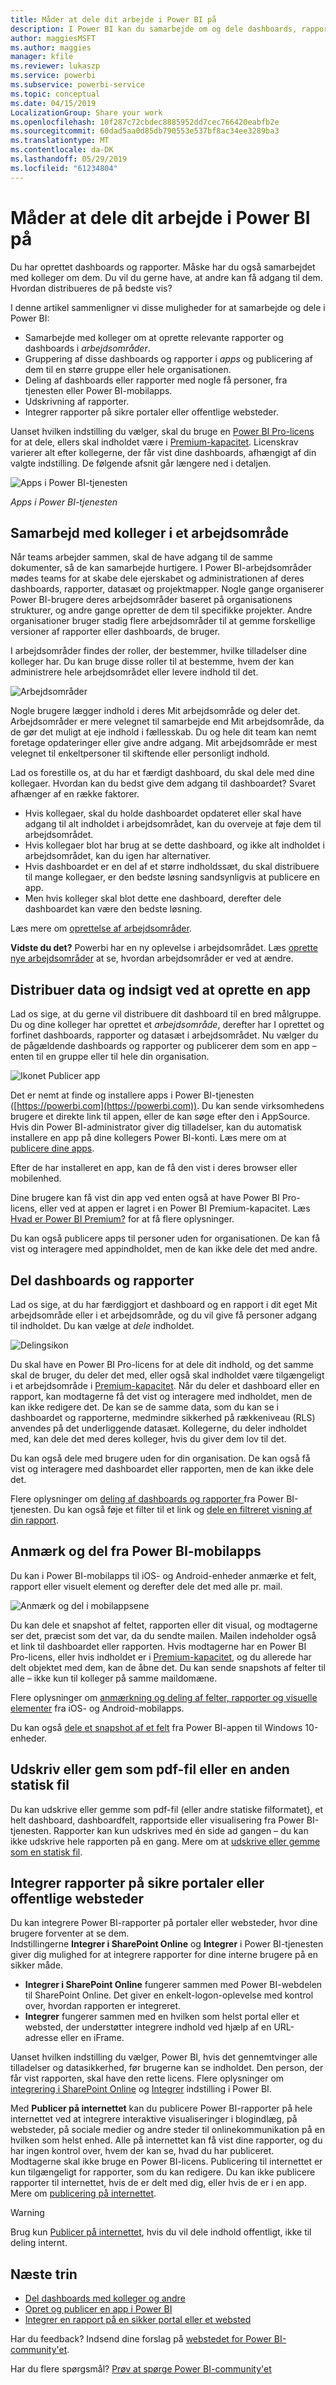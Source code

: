 ```yaml
---
title: Måder at dele dit arbejde i Power BI på
description: I Power BI kan du samarbejde om og dele dashboards, rapporter, felter og apps på forskellige måder. Hver har særskilte fordele.
author: maggiesMSFT
ms.author: maggies
manager: kfile
ms.reviewer: lukaszp
ms.service: powerbi
ms.subservice: powerbi-service
ms.topic: conceptual
ms.date: 04/15/2019
LocalizationGroup: Share your work
ms.openlocfilehash: 10f287c72cbdec8885952dd7cec766420eabfb2e
ms.sourcegitcommit: 60dad5aa0d85db790553e537bf8ac34ee3289ba3
ms.translationtype: MT
ms.contentlocale: da-DK
ms.lasthandoff: 05/29/2019
ms.locfileid: "61234804"
---
```

# <a name="ways-to-share-your-work-in-power-bi"></a>Måder at dele dit arbejde i Power BI på

Du har oprettet dashboards og rapporter. Måske har du også samarbejdet med kolleger om dem. Du vil du gerne have, at andre kan få adgang til dem. Hvordan distribueres de på bedste vis?

I denne artikel sammenligner vi disse muligheder for at samarbejde og dele i Power BI:

* Samarbejde med kolleger om at oprette relevante rapporter og dashboards i *arbejdsområder*.
* Gruppering af disse dashboards og rapporter i *apps* og publicering af dem til en større gruppe eller hele organisationen.
* Deling af dashboards eller rapporter med nogle få personer, fra tjenesten eller Power BI-mobilapps.
* Udskrivning af rapporter.
* Integrer rapporter på sikre portaler eller offentlige websteder.

Uanset hvilken indstilling du vælger, skal du bruge en [Power BI Pro-licens](service-features-license-type.md) for at dele, ellers skal indholdet være i [Premium-kapacitet](service-premium-what-is.md). Licenskrav varierer alt efter kollegerne, der får vist dine dashboards, afhængigt af din valgte indstilling. De følgende afsnit går længere ned i detaljen. 

![Apps i Power BI-tjenesten](media/service-how-to-collaborate-distribute-dashboards-reports/power-bi-apps-home-blog.png)

*Apps i Power BI-tjenesten*

## <a name="collaborate-with-coworkers-in-a-workspace"></a>Samarbejd med kolleger i et arbejdsområde

Når teams arbejder sammen, skal de have adgang til de samme dokumenter, så de kan samarbejde hurtigere. I Power BI-arbejdsområder mødes teams for at skabe dele ejerskabet og administrationen af deres dashboards, rapporter, datasæt og projektmapper. Nogle gange organiserer Power BI-brugere deres arbejdsområder baseret på organisationens strukturer, og andre gange opretter de dem til specifikke projekter. Andre organisationer bruger stadig flere arbejdsområder til at gemme forskellige versioner af rapporter eller dashboards, de bruger. 

I arbejdsområder findes der roller, der bestemmer, hvilke tilladelser dine kolleger har. Du kan bruge disse roller til at bestemme, hvem der kan administrere hele arbejdsområdet eller levere indhold til det.

![Arbejdsområder](media/service-how-to-collaborate-distribute-dashboards-reports/power-bi-apps-workspaces.png)

Nogle brugere lægger indhold i deres Mit arbejdsområde og deler det. Arbejdsområder er mere velegnet til samarbejde end Mit arbejdsområde, da de gør det muligt at eje indhold i fællesskab. Du og hele dit team kan nemt foretage opdateringer eller give andre adgang. Mit arbejdsområde er mest velegnet til enkeltpersoner til skiftende eller personligt indhold.

Lad os forestille os, at du har et færdigt dashboard, du skal dele med dine kollegaer. Hvordan kan du bedst give dem adgang til dashboardet? Svaret afhænger af en række faktorer. 

- Hvis kollegaer, skal du holde dashboardet opdateret eller skal have adgang til alt indholdet i arbejdsområdet, kan du overveje at føje dem til arbejdsområdet. 
- Hvis kollegaer blot har brug at se dette dashboard, og ikke alt indholdet i arbejdsområdet, kan du igen har alternativer. 
- Hvis dashboardet er en del af et større indholdssæt, du skal distribuere til mange kollegaer, er den bedste løsning sandsynligvis at publicere en app. 
- Men hvis kolleger skal blot dette ene dashboard, derefter dele dashboardet kan være den bedste løsning.

Læs mere om [oprettelse af arbejdsområder](service-create-workspaces.md).

**Vidste du det?** Powerbi har en ny oplevelse i arbejdsområdet. Læs [oprette nye arbejdsområder](service-create-the-new-workspaces.md) at se, hvordan arbejdsområder er ved at ændre. 

## <a name="distribute-data-and-insights-by-creating-an-app"></a>Distribuer data og indsigt ved at oprette en app

Lad os sige, at du gerne vil distribuere dit dashboard til en bred målgruppe. Du og dine kolleger har oprettet et *arbejdsområde*, derefter har I oprettet og forfinet dashboards, rapporter og datasæt i arbejdsområdet. Nu vælger du de pågældende dashboards og rapporter og publicerer dem som en app – enten til en gruppe eller til hele din organisation.

![Ikonet Publicer app](media/service-how-to-collaborate-distribute-dashboards-reports/power-bi-app-publish-600.png)

Det er nemt at finde og installere apps i Power BI-tjenesten ([https://powerbi.com](https://powerbi.com)). Du kan sende virksomhedens brugere et direkte link til appen, eller de kan søge efter den i AppSource. Hvis din Power BI-administrator giver dig tilladelser, kan du automatisk installere en app på dine kollegers Power BI-konti. Læs mere om at [publicere dine apps](service-create-distribute-apps.md).

Efter de har installeret en app, kan de få den vist i deres browser eller mobilenhed.

Dine brugere kan få vist din app ved enten også at have Power BI Pro-licens, eller ved at appen er lagret i en Power BI Premium-kapacitet. Læs [Hvad er Power BI Premium?](service-premium-what-is.md) for at få flere oplysninger.

Du kan også publicere apps til personer uden for organisationen. De kan få vist og interagere med appindholdet, men de kan ikke dele det med andre.

## <a name="share-dashboards-and-reports"></a>Del dashboards og rapporter

Lad os sige, at du har færdiggjort et dashboard og en rapport i dit eget Mit arbejdsområde eller i et arbejdsområde, og du vil give få personer adgang til indholdet. Du kan vælge at *dele* indholdet. 

![Delingsikon](media/service-how-to-collaborate-distribute-dashboards-reports/power-bi-share-in-situ.png)

Du skal have en Power BI Pro-licens for at dele dit indhold, og det samme skal de bruger, du deler det med, eller også skal indholdet være tilgængeligt i et arbejdsområde i [Premium-kapacitet](service-premium-what-is.md). Når du deler et dashboard eller en rapport, kan modtagerne få det vist og interagere med indholdet, men de kan ikke redigere det. De kan se de samme data, som du kan se i dashboardet og rapporterne, medmindre sikkerhed på rækkeniveau (RLS) anvendes på det underliggende datasæt. Kollegerne, du deler indholdet med, kan dele det med deres kolleger, hvis du giver dem lov til det. 

Du kan også dele med brugere uden for din organisation. De kan også få vist og interagere med dashboardet eller rapporten, men de kan ikke dele det. 

Flere oplysninger om [deling af dashboards og rapporter ](service-share-dashboards.md) fra Power BI-tjenesten. Du kan også føje et filter til et link og [dele en filtreret visning af din rapport](service-share-reports.md).

## <a name="annotate-and-share-from-the-power-bi-mobile-apps"></a>Anmærk og del fra Power BI-mobilapps

Du kan i Power BI-mobilapps til iOS- og Android-enheder anmærke et felt, rapport eller visuelt element og derefter dele det med alle pr. mail.

![Anmærk og del i mobilappsene](media/service-how-to-collaborate-distribute-dashboards-reports/power-bi-iphone-annotate.png)

Du kan dele et snapshot af feltet, rapporten eller dit visual, og modtagerne ser det, præcist som det var, da du sendte mailen. Mailen indeholder også et link til dashboardet eller rapporten. Hvis modtagerne har en Power BI Pro-licens, eller hvis indholdet er i [Premium-kapacitet](service-premium-what-is.md), og du allerede har delt objektet med dem, kan de åbne det. Du kan sende snapshots af felter til alle – ikke kun til kolleger på samme maildomæne.

Flere oplysninger om [anmærkning og deling af felter, rapporter og visuelle elementer](consumer/mobile/mobile-annotate-and-share-a-tile-from-the-mobile-apps.md) fra iOS- og Android-mobilapps.

Du kan også [dele et snapshot af et felt](consumer/mobile/mobile-windows-10-phone-app-get-started.md) fra Power BI-appen til Windows 10-enheder.

## <a name="print-or-save-as-pdf-or-other-static-file"></a>Udskriv eller gem som pdf-fil eller en anden statisk fil

Du kan udskrive eller gemme som pdf-fil (eller andre statiske filformatet), et helt dashboard, dashboardfelt, rapportside eller visualisering fra Power BI-tjenesten. Rapporter kan kun udskrives med én side ad gangen – du kan ikke udskrive hele rapporten på en gang. Mere om at [udskrive eller gemme som en statisk fil](consumer/end-user-print.md).

## <a name="embed-reports-in-secure-portals-or-public-websites"></a>Integrer rapporter på sikre portaler eller offentlige websteder

Du kan integrere Power BI-rapporter på portaler eller websteder, hvor dine brugere forventer at se dem.  
Indstillingerne **Integrer i SharePoint Online** og **Integrer** i Power BI-tjenesten giver dig mulighed for at integrere rapporter for dine interne brugere på en sikker måde. 

- **Integrer i SharePoint Online** fungerer sammen med Power BI-webdelen til SharePoint Online. Det giver en enkelt-logon-oplevelse med kontrol over, hvordan rapporten er integreret. 
- **Integrer** fungerer sammen med en hvilken som helst portal eller et websted, der understøtter integrere indhold ved hjælp af en URL-adresse eller en iFrame. 

Uanset hvilken indstilling du vælger, Power BI, hvis det gennemtvinger alle tilladelser og datasikkerhed, før brugerne kan se indholdet. Den person, der får vist rapporten, skal have den rette licens. Flere oplysninger om [integrering i SharePoint Online](service-embed-report-spo.md) og [Integrer](service-embed-secure.md) indstilling i Power BI.

Med **Publicer på internettet** kan du publicere Power BI-rapporter på hele internettet ved at integrere interaktive visualiseringer i blogindlæg, på websteder, på sociale medier og andre steder til onlinekommunikation på en hvilken som helst enhed. Alle på internettet kan få vist dine rapporter, og du har ingen kontrol over, hvem der kan se, hvad du har publiceret. Modtagerne skal ikke bruge en Power BI-licens. Publicering til internettet er kun tilgængeligt for rapporter, som du kan redigere. Du kan ikke publicere rapporter til internettet, hvis de er delt med dig, eller hvis de er i en app. Mere om [publicering på internettet](service-publish-to-web.md).

>[!Warning]
>Brug kun [Publicer på internettet](service-publish-to-web.md), hvis du vil dele indhold offentligt, ikke til deling internt.

## <a name="next-steps"></a>Næste trin

* [Del dashboards med kolleger og andre](service-share-dashboards.md)
* [Opret og publicer en app i Power BI](service-create-distribute-apps.md)
* [Integrer en rapport på en sikker portal eller et websted](service-embed-secure.md)

Har du feedback? Indsend dine forslag på [webstedet for Power BI-community'et](https://community.powerbi.com/).

Har du flere spørgsmål? [Prøv at spørge Power BI-community'et](http://community.powerbi.com/)
